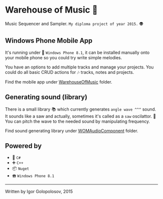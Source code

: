 # Warehouse of Music 🎹

Music Sequencer and Sampler. `My diploma project of year 2015.` 👽

## Windows Phone Mobile App

It's running under 📱 `Windows Phone 8.1`, it can be installed manually onto your mobile phone so you could try write simple melodies.

You have an options to add multiple tracks and manage your projects. You could do all basic CRUD actions for 🎶 tracks, notes and projects.

Find the mobile app under [WarehouseOfMusic](https://github.com/usehotkey/whofmusic/tree/master/WarehouseOfMusic) folder.

## Generating sound (library)

There is a small library 📚 which currently generates `angle wave ^^^` sound. It sounds like a saw and actually, sometimes it's called as a `saw` oscilattor. 🔧 You can pitch the wave to the needed sound by manipulating frequency.

Find sound generating library under [WOMAudioComponent](https://github.com/usehotkey/whofmusic/tree/master/WOMAudioComponent) folder.

## Powered by
- 🔮 `C#`
- ➕ `C++`
- 📦 `Nuget`
- ☎️ `Windows Phone 8.1`

---

Written by Igor Golopolosov, 2015
